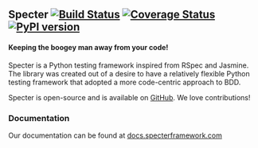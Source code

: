 ## Specter [![Build Status](https://travis-ci.org/jmvrbanac/Specter.png?branch=master)](https://travis-ci.org/jmvrbanac/Specter) [![Coverage Status](https://coveralls.io/repos/jmvrbanac/Specter/badge.png?branch=master)](https://coveralls.io/r/jmvrbanac/Specter?branch=master) [![PyPI version](https://badge.fury.io/py/Specter.png)](http://badge.fury.io/py/Specter)
#### Keeping the boogey man away from your code!

Specter is a Python testing framework inspired from RSpec and Jasmine. The library was created out of a desire to have a relatively flexible Python testing framework that adopted a more code-centric approach to BDD.

Specter is open-source and is available on [GitHub](https://github.com/jmvrbanac/Specter). We love contributions!

### Documentation
Our documentation can be found at [docs.specterframework.com](http://docs.specterframework.com)
